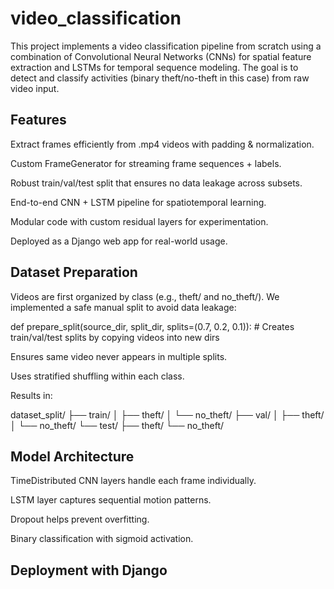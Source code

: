 # video_classification
This project implements a video classification pipeline from scratch using a combination of Convolutional Neural Networks (CNNs) for spatial feature extraction and LSTMs for temporal sequence modeling. The goal is to detect and classify activities (binary theft/no-theft in this case) from raw video input.

## Features
Extract frames efficiently from .mp4 videos with padding & normalization.

Custom FrameGenerator for streaming frame sequences + labels.

Robust train/val/test split that ensures no data leakage across subsets.

End-to-end CNN + LSTM pipeline for spatiotemporal learning.

Modular code with custom residual layers for experimentation.

Deployed as a Django web app for real-world usage.

## Dataset Preparation
Videos are first organized by class (e.g., theft/ and no_theft/).
We implemented a safe manual split to avoid data leakage:

def prepare_split(source_dir, split_dir, splits=(0.7, 0.2, 0.1)):
    # Creates train/val/test splits by copying videos into new dirs


Ensures same video never appears in multiple splits.

Uses stratified shuffling within each class.

Results in:

dataset_split/
├── train/
│   ├── theft/
│   └── no_theft/
├── val/
│   ├── theft/
│   └── no_theft/
└── test/
    ├── theft/
    └── no_theft/

## Model Architecture
TimeDistributed CNN layers handle each frame individually.

LSTM layer captures sequential motion patterns.

Dropout helps prevent overfitting.

Binary classification with sigmoid activation.

## Deployment with Django

